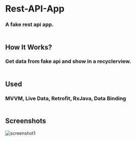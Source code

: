 # **Rest-API-App**

### A fake rest api app. <br/> <br/>

## **How It Works?**

### Get data from fake api and show in a recyclerview. <br/> <br/>

## **Used**

### MVVM, Live Data, Retrofit, RxJava, Data Binding <br/> <br/>

## Screenshots

![screenshot1](https://user-images.githubusercontent.com/111344082/184909053-aae1e478-c20c-4088-9a2d-997346badcd3.jpeg)
